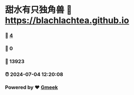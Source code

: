 # 甜水有只独角兽 :link: https://blachlachtea.github.io 
### :page_facing_up: [4](https://blachlachtea.github.io/tag.html) 
### :speech_balloon: 0 
### :hibiscus: 13923 
### :alarm_clock: 2024-07-04 12:20:08 
### Powered by :heart: [Gmeek](https://github.com/Meekdai/Gmeek)
